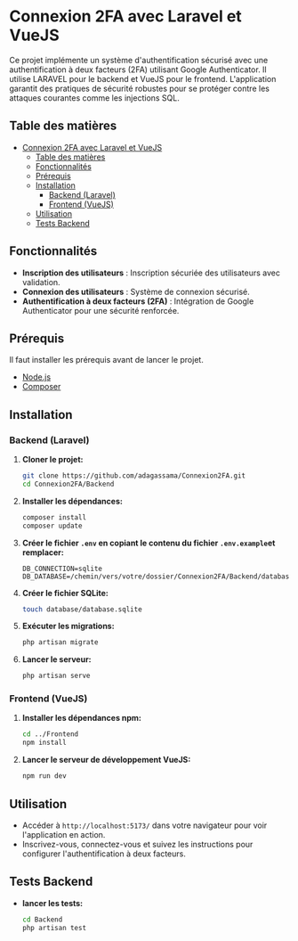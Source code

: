 # Connexion 2FA avec Laravel et VueJS

Ce projet implémente un système d'authentification sécurisé avec une authentification à deux facteurs (2FA) utilisant Google Authenticator. Il utilise LARAVEL pour le backend et VueJS pour le frontend. L'application garantit des pratiques de sécurité robustes pour se protéger contre les attaques courantes comme les injections SQL.

## Table des matières
- [Connexion 2FA avec Laravel et VueJS](#connexion-2fa-avec-laravel-et-vuejs)
  - [Table des matières](#table-des-matières)
  - [Fonctionnalités](#fonctionnalités)
  - [Prérequis](#prérequis)
  - [Installation](#installation)
    - [Backend (Laravel)](#backend-laravel)
    - [Frontend (VueJS)](#frontend-vuejs)
  - [Utilisation](#utilisation)
  - [Tests Backend](#tests-backend)

## Fonctionnalités

- **Inscription des utilisateurs** : Inscription sécuriée des utilisateurs avec validation.
- **Connexion des utilisateurs** : Système de connexion sécurisé.
- **Authentification à deux facteurs (2FA)** : Intégration de Google Authenticator pour une sécurité renforcée.

## Prérequis

Il faut installer les prérequis avant de lancer le projet.

- [Node.js](https://nodejs.org/)
- [Composer](https://getcomposer.org/)

## Installation

### Backend (Laravel)
1. **Cloner le projet:**
    ```bash
    git clone https://github.com/adagassama/Connexion2FA.git
    cd Connexion2FA/Backend
    ```
2. **Installer les dépendances:**
    ```bash
    composer install
    composer update
    ```
3. **Créer le fichier `.env` en copiant le contenu du fichier `.env.example`et remplacer:**
    ```env
    DB_CONNECTION=sqlite
    DB_DATABASE=/chemin/vers/votre/dossier/Connexion2FA/Backend/database/database.sqlite
    ```
4. **Créer le fichier SQLite:**
    ```bash
    touch database/database.sqlite
    ```
5. **Exécuter les migrations:**
    ```bash
    php artisan migrate
    ```
6. **Lancer le serveur:**
    ```bash
    php artisan serve
    ```
### Frontend (VueJS)

1. **Installer les dépendances npm:**
    ```bash
    cd ../Frontend
    npm install
2. **Lancer le serveur de développement VueJS:**
    ```bash
    npm run dev
    ```
## Utilisation
- Accéder à `http://localhost:5173/` dans votre navigateur pour voir l'application en action.
- Inscrivez-vous, connectez-vous et suivez les instructions pour configurer l'authentification à deux facteurs.

## Tests Backend 
- **lancer les tests:**
    ```bash
    cd Backend
    php artisan test
    ```